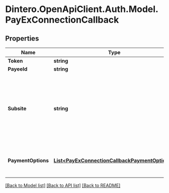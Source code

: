 # Dintero.OpenApiClient.Auth.Model.PayExConnectionCallback

## Properties

Name | Type | Description | Notes
------------ | ------------- | ------------- | -------------
**Token** | **string** |  | 
**PayeeId** | **string** |  | 
**Subsite** | **string** | Perform split settlements on payments. The subsite must be resolved with PayEx reconciliation before being used.  | [optional] 
**PaymentOptions** | [**List&lt;PayExConnectionCallbackPaymentOptions&gt;**](PayExConnectionCallbackPaymentOptions.md) | Payment options to enable for this connection  | 

[[Back to Model list]](../README.md#documentation-for-models) [[Back to API list]](../README.md#documentation-for-api-endpoints) [[Back to README]](../README.md)

